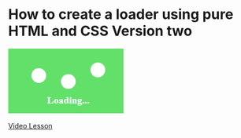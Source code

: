 # How to create a loader using pure HTML and CSS Version two

<img src="../../img/loader_2.png" alt="loader" />

[Video Lesson](https://www.youtube.com/watch?v=aZKc6NxdaZY)